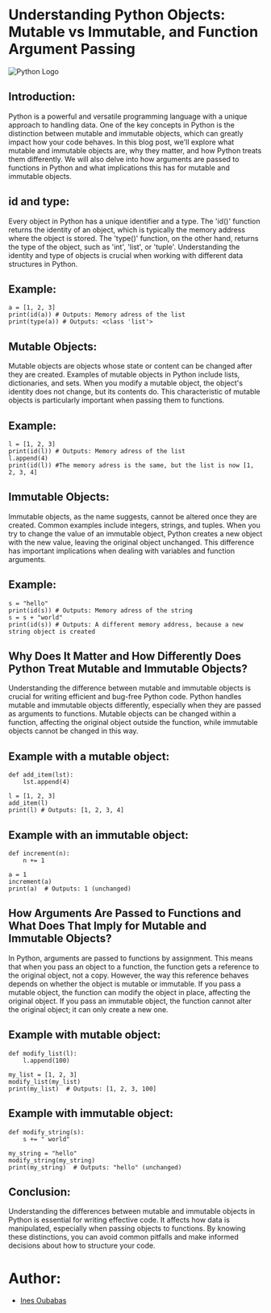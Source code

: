 # Understanding Python Objects: Mutable vs Immutable, and Function Argument Passing

![Python Logo](https://r.search.yahoo.com/_ylt=Awrhdrg2A8FmlI4WLtxlAQx.;_ylu=c2VjA3NyBHNsawNpbWcEb2lkAzI1N2EwNmJiMjZjNmE0MmM4NWVkOTZiOTIxZDUyMDQ3BGdwb3MDNgRpdANiaW5n/RV=2/RE=1723954103/RO=11/RU=https%3a%2f%2flogodownload.org%2fpython-logo%2f/RK=2/RS=201XexdiB056UZIHzb9rNgAuqQo-)


## Introduction:
Python is a powerful and versatile programming language with a unique approach to handling data. One of the key concepts in Python is the distinction between mutable and immutable objects, which can greatly impact how your code behaves. In this blog post, we'll explore what mutable and immutable objects are, why they matter, and how Python treats them differently. We will also delve into how arguments are passed to functions in Python and what implications this has for mutable and immutable objects.


## id and type:

Every object in Python has a unique identifier and a type. The 'id()' function returns the identity of an object, which is typically the memory address where the object is stored. The 'type()' function, on the other hand, returns the type of the object, such as 'int', 'list', or 'tuple'. Understanding the identity and type of objects is crucial when working with different data structures in Python.

## Example:

```
a = [1, 2, 3]
print(id(a)) # Outputs: Memory adress of the list
print(type(a)) # Outputs: <class 'list'>
```

## Mutable Objects:

Mutable objects are objects whose state or content can be changed after they are created. Examples of mutable objects in Python include lists, dictionaries, and sets. When you modify a mutable object, the object's identity does not change, but its contents do. This characteristic of mutable objects is particularly important when passing them to functions.

## Example:

```
l = [1, 2, 3]
print(id(l)) # Outputs: Memory adress of the list
l.append(4)
print(id(l)) #The memory adress is the same, but the list is now [1, 2, 3, 4]
```

## Immutable Objects:

Immutable objects, as the name suggests, cannot be altered once they are created. Common examples include integers, strings, and tuples. When you try to change the value of an immutable object, Python creates a new object with the new value, leaving the original object unchanged. This difference has important implications when dealing with variables and function arguments.

## Example:

```
s = "hello"
print(id(s)) # Outputs: Memory adress of the string
s = s + "world"
print(id(s)) # Outputs: A different memory address, because a new string object is created
```


## Why Does It Matter and How Differently Does Python Treat Mutable and Immutable Objects?

Understanding the difference between mutable and immutable objects is crucial for writing efficient and bug-free Python code. Python handles mutable and immutable objects differently, especially when they are passed as arguments to functions. Mutable objects can be changed within a function, affecting the original object outside the function, while immutable objects cannot be changed in this way.

## Example with a mutable object:

```
def add_item(lst):
    lst.append(4)

l = [1, 2, 3]
add_item(l)
print(l) # Outputs: [1, 2, 3, 4]
```

## Example with an immutable object:

```
def increment(n):
    n += 1

a = 1
increment(a)
print(a)  # Outputs: 1 (unchanged)
```

## How Arguments Are Passed to Functions and What Does That Imply for Mutable and Immutable Objects?

In Python, arguments are passed to functions by assignment. This means that when you pass an object to a function, the function gets a reference to the original object, not a copy. However, the way this reference behaves depends on whether the object is mutable or immutable. If you pass a mutable object, the function can modify the object in place, affecting the original object. If you pass an immutable object, the function cannot alter the original object; it can only create a new one.

## Example with mutable object:

```
def modify_list(l):
    l.append(100)

my_list = [1, 2, 3]
modify_list(my_list)
print(my_list)  # Outputs: [1, 2, 3, 100]
```

## Example with immutable object:

```
def modify_string(s):
    s += " world"

my_string = "hello"
modify_string(my_string)
print(my_string)  # Outputs: "hello" (unchanged)
```


## Conclusion:

Understanding the differences between mutable and immutable objects in Python is essential for writing effective code. It affects how data is manipulated, especially when passing objects to functions. By knowing these distinctions, you can avoid common pitfalls and make informed decisions about how to structure your code.

# Author:

- [Ines Oubabas](https://github.com/Ines-Oubabas)
